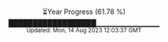 <p align="center">
⏳Year Progress (61.78 %) <br>
██████████████████▁▁▁▁▁▁▁▁▁▁▁▁ <br>
<sub>Updated: Mon, 14 Aug 2023 12:03:37 GMT</sub>
</p>

